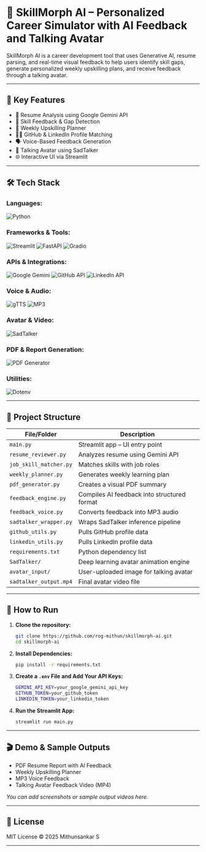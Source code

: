 # 🧠 SkillMorph AI – Personalized Career Simulator with AI Feedback and Talking Avatar

SkillMorph AI is a career development tool that uses Generative AI, resume parsing, and real-time visual feedback to help users identify skill gaps, generate personalized weekly upskilling plans, and receive feedback through a talking avatar.

---

## 📌 Key Features

- 📝 Resume Analysis using Google Gemini API  
- 🧠 Skill Feedback & Gap Detection  
- 📅 Weekly Upskilling Planner  
- 🧑‍💼 GitHub & LinkedIn Profile Matching  
- 🗣️ Voice-Based Feedback Generation  
- 🎥 Talking Avatar using SadTalker  
- 🌐 Interactive UI via Streamlit

---

## 🛠️ Tech Stack

### Languages:
![Python](https://img.shields.io/badge/Python-3776AB?style=flat&logo=python&logoColor=white)

### Frameworks & Tools:
![Streamlit](https://img.shields.io/badge/Streamlit-FF4B4B?style=flat&logo=streamlit&logoColor=white)
![FastAPI](https://img.shields.io/badge/FastAPI-009688?style=flat&logo=fastapi&logoColor=white)
![Gradio](https://img.shields.io/badge/Gradio-3C3C3C?style=flat&logo=python&logoColor=white)

### APIs & Integrations:
![Google Gemini](https://img.shields.io/badge/Gemini%20API-4285F4?style=flat&logo=google&logoColor=white)
![GitHub API](https://img.shields.io/badge/GitHub%20API-181717?style=flat&logo=github&logoColor=white)
![LinkedIn API](https://img.shields.io/badge/LinkedIn%20API-0077B5?style=flat&logo=linkedin&logoColor=white)

### Voice & Audio:
![gTTS](https://img.shields.io/badge/gTTS-FF9800?style=flat&logo=google&logoColor=white)
![MP3](https://img.shields.io/badge/Audio-MP3-black?style=flat&logo=music&logoColor=white)

### Avatar & Video:
![SadTalker](https://img.shields.io/badge/SadTalker-8E24AA?style=flat&logo=adobeaftereffects&logoColor=white)

### PDF & Report Generation:
![PDF Generator](https://img.shields.io/badge/PDF%20Reports-4CAF50?style=flat&logo=adobeacrobatreader&logoColor=white)

### Utilities:
![Dotenv](https://img.shields.io/badge/Dotenv-1E1E1E?style=flat&logo=python-dotenv&logoColor=white)

---

## 📁 Project Structure

| File/Folder             | Description                                  |
|-------------------------|----------------------------------------------|
| `main.py`               | Streamlit app – UI entry point               |
| `resume_reviewer.py`    | Analyzes resume using Gemini API             |
| `job_skill_matcher.py`  | Matches skills with job roles                |
| `weekly_planner.py`     | Generates weekly learning plan               |
| `pdf_generator.py`      | Creates a visual PDF summary                 |
| `feedback_engine.py`    | Compiles AI feedback into structured format  |
| `feedback_voice.py`     | Converts feedback into MP3 audio             |
| `sadtalker_wrapper.py`  | Wraps SadTalker inference pipeline           |
| `github_utils.py`       | Pulls GitHub profile data                    |
| `linkedin_utils.py`     | Pulls LinkedIn profile data                  |
| `requirements.txt`      | Python dependency list                       |
| `SadTalker/`            | Deep learning avatar animation engine        |
| `avatar_input/`         | User-uploaded image for talking avatar       |
| `sadtalker_output.mp4`  | Final avatar video file                      |

---

## 🚀 How to Run

1. **Clone the repository:**
   ```bash
   git clone https://github.com/rog-mithun/skillmorph-ai.git
   cd skillmorph-ai

2. **Install Dependencies:**
   ```bash
   pip install -r requirements.txt

3. **Create a `.env` File and Add Your API Keys:**
   ```bash
   GEMINI_API_KEY=your_google_gemini_api_key
   GITHUB_TOKEN=your_github_token
   LINKEDIN_TOKEN=your_linkedin_token

4. **Run the Streamlit App:**
   ```bash
   streamlit run main.py

---

## 🎬 Demo & Sample Outputs

- PDF Resume Report with AI Feedback  
- Weekly Upskilling Planner  
- MP3 Voice Feedback  
- Talking Avatar Feedback Video (MP4)

*You can add screenshots or sample output videos here.*

---

## 📖 License
MIT License
© 2025 Mithunsankar S

---



